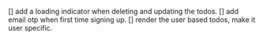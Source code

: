 [] add a loading indicator when deleting and updating the todos.
[] add email otp when first time signing up.
[] render the user based todos, make it user specific.
